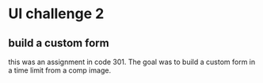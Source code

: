 # UI challenge 2
## build a custom form

this was an assignment in code 301. The goal was to build a custom form in a time limit from a comp image. 